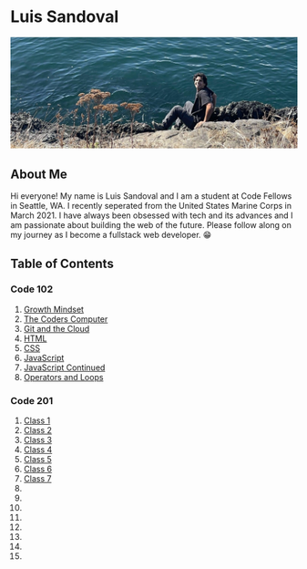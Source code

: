 # Luis Sandoval

![Me](IMG-1627.JPG)

## About Me

Hi everyone! My name is Luis Sandoval and I am a student at Code Fellows in Seattle, WA. I recently seperated from the United States Marine Corps in March 2021. I have always been obsessed with tech and its advances and I am passionate about building the web of the future. Please follow along on my journey as I become a fullstack web developer. :grin:

## Table of Contents

### Code 102
1. [Growth Mindset](growth-mindset.md)
2. [The Coders Computer](coders-computer.md)
3. [Git and the Cloud](git-and-the-cloud.md) 
4. [HTML](html.md)
5. [CSS](css.md)
6. [JavaScript](javascript.md)
7. [JavaScript Continued](javascriptcont.md) 
8. [Operators and Loops](operators-and-loops.md)

### Code 201
1. [Class 1](class-01.md)
2. [Class 2](class-02.md)
3. [Class 3](class-03.md)
4. [Class 4](class-04.md)
5. [Class 5](class-05.md)
6. [Class 6](class-06.md)
7. [Class 7](class-07.md)
8. []()
9. []()
10. []()
11. []()
12. []()
13. []()
14. []()
15. []()
